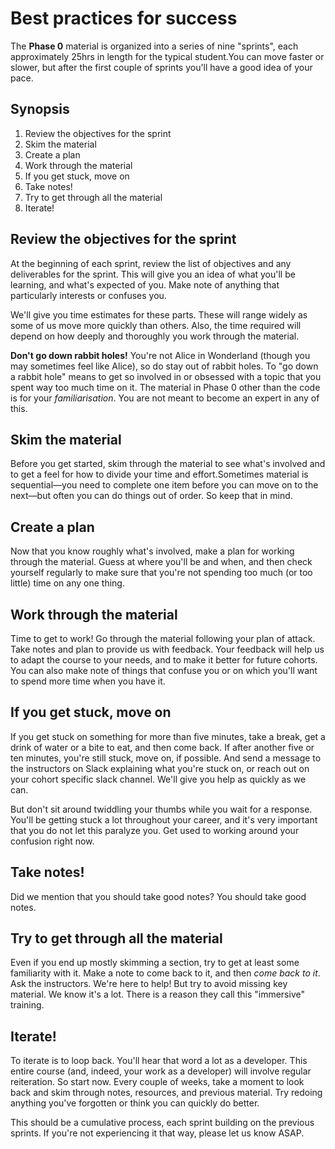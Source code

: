 # Best practices for success

The **Phase 0** material is organized into a series of nine "sprints", each approximately 25hrs in length for the typical student.You can move faster or slower, but after the first couple of sprints you'll have a good idea of your pace.

## Synopsis

1. Review the objectives for the sprint
2. Skim the material
3. Create a plan
4. Work through the material
5. If you get stuck, move on
6. Take notes!
7. Try to get through all the material
8. Iterate!

## Review the objectives for the sprint

At the beginning of each sprint, review the list of objectives and any deliverables for the sprint. This will give you an idea of what you'll be learning, and what's expected of you. Make note of anything that particularly interests or confuses you.

We'll give you time estimates for these parts. These will range widely as some of us move more quickly than others. Also, the time required will depend on how deeply and thoroughly you work through the material.

**Don't go down rabbit holes!** You're not Alice in Wonderland (though you may sometimes feel like Alice), so do stay out of rabbit holes. To "go down a rabbit hole" means to get so involved in or obsessed with a topic that you spent way too much time on it. The material in Phase 0 other than the code is for your *familiarisation*. You are not meant to become an expert in any of this.

## Skim the material

Before you get started, skim through the material to see what's involved and to get a feel for how to divide your time and effort.Sometimes material is sequential&mdash;you need to complete one item before you can move on to the next&mdash;but often you can do things out of order. So keep that in mind.

## Create a plan

Now that you know roughly what's involved, make a plan for working through the material. Guess at where you'll be and when, and then check yourself regularly to make sure that you're not spending too much (or too little) time on any one thing.

## Work through the material

Time to get to work! Go through the material following your plan of attack. Take notes and plan to provide us with feedback. Your feedback will help us to adapt the course to your needs, and to make it better for future cohorts. You can also make note of things that confuse you or on which you'll want to spend more time when you have it.

## If you get stuck, move on

If you get stuck on something for more than five minutes, take a break, get a drink of water or a bite to eat, and then come back. If after another five or ten minutes, you're still stuck, move on, if possible. And send a message to the instructors on Slack explaining what you're stuck on, or reach out on your cohort specific slack channel. We'll give you help as quickly as we can.

But don't sit around twiddling your thumbs while you wait for a response. You'll be getting stuck a lot throughout your career, and it's very important that you do not let this paralyze you. Get used to working around your confusion right now.

## Take notes!

Did we mention that you should take good notes? You should take good notes.

## Try to get through all the material

Even if you end up mostly skimming a section, try to get at least some familiarity with it. Make a note to come back to it, and then *come back to it*. Ask the instructors. We're here to help! But try to avoid missing key material. We know it's a lot. There is a reason they call this "immersive" training.

## Iterate!

To iterate is to loop back. You'll hear that word a lot as a developer. This entire course (and, indeed, your work as a developer) will involve regular reiteration. So start now. Every couple of weeks, take a moment to look back and skim through notes, resources, and previous material. Try redoing anything you've forgotten or think you can quickly do better.

This should be a cumulative process, each sprint building on the previous sprints. If you're not experiencing it that way, please let us know ASAP.
